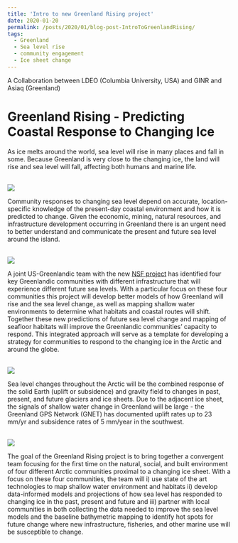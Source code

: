 ```yaml
---
title: 'Intro to new Greenland Rising project'
date: 2020-01-20
permalink: /posts/2020/01/blog-post-IntroToGreenlandRising/
tags:
  - Greenland
  - Sea level rise
  - community engagement
  - Ice sheet change
---
```


A Collaboration between LDEO (Columbia University, USA) and GINR and Asiaq (Greenland)

Greenland Rising - Predicting Coastal Response to Changing Ice
======
As ice melts around the world, sea level will rise in many places and fall in some.  Because Greenland is very close to the changing ice, the land will rise and sea level will fall, affecting both humans and marine life.

<br/><img src='/images/global_tide_gauge_network.png'><br/>

Community responses to changing sea level depend on accurate, location-specific knowledge of the present-day coastal environment and how it is predicted to change. Given the economic, mining, natural resources, and infrastructure development occurring in Greenland there is an urgent need to better understand and communicate the present and future sea level around the island.

<br/><img src='/images/NNA_3systems_austerman.png'><br/>

A joint US-Greenlandic team with the new [NSF project](https://www.nsf.gov/funding/pgm_summ.jsp?pims_id=505594 "NSF: NNA") has identified four key Greenlandic communities with different infrastructure that will experience different future sea levels. With a particular focus on these four communities this project will develop better models of how Greenland will rise and the sea level change, as well as mapping shallow water environments to determine what habitats and coastal routes will shift. Together these new predictions of future sea level change and mapping of seafloor habitats will improve the Greenlandic communities’ capacity to respond.  This integrated approach will serve as a template for developing a strategy for communities to respond to the changing ice in the Arctic and around the globe.

<br/><img src='/images/GIA_cartoon.png'><br/>

Sea level changes throughout the Arctic will be the combined response of the solid Earth (uplift or subsidence) and gravity field to changes in past, present, and future glaciers and ice sheets. Due to the adjacent ice sheet, the signals of shallow water change in Greenland will be large - the Greenland GPS Network (GNET) has documented uplift rates up to 23 mm/yr and subsidence rates of 5 mm/year in the southwest.

<br/><img src='/images/NNA_four_communities.png'><br/>

The goal of the Greenland Rising project is to bring together a convergent team focusing for the first time on the natural, social, and built environment of four different Arctic communities proximal to a changing ice sheet. With a focus on these four communities, the team will i) use state of the art technologies to map shallow water environment and habitats ii) develop data-informed models and projections of how sea level has responded to changing ice in the past, present and future and iii) partner with local communities in both collecting the data needed to improve the sea level models and the baseline bathymetric mapping to identify hot spots for future change where new infrastructure, fisheries, and other marine use will be susceptible to change.
